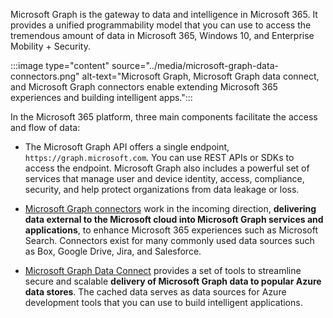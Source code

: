 Microsoft Graph is the gateway to data and intelligence in Microsoft 365. It provides a unified programmability model that you can use to access the tremendous amount of data in Microsoft 365, Windows 10, and Enterprise Mobility + Security.

:::image type="content" source="../media/microsoft-graph-data-connectors.png" alt-text="Microsoft Graph, Microsoft Graph data connect, and Microsoft Graph connectors enable extending Microsoft 365 experiences and building intelligent apps.":::

In the Microsoft 365 platform, three main components facilitate the access and flow of data:

* The Microsoft Graph API offers a single endpoint, `https://graph.microsoft.com`. You can use REST APIs or SDKs to access the endpoint. Microsoft Graph also includes a powerful set of services that manage user and device identity, access, compliance, security, and help protect organizations from data leakage or loss.

* [Microsoft Graph connectors](/microsoftsearch/connectors-overview) work in the incoming direction, **delivering data external to the Microsoft cloud into Microsoft Graph services and applications**, to enhance Microsoft 365 experiences such as Microsoft Search. Connectors exist for many commonly used data sources such as Box, Google Drive, Jira, and Salesforce.

* [Microsoft Graph Data Connect](/graph/overview#access-microsoft-graph-data-at-scale-using-microsoft-graph-data-connect) provides a set of tools to streamline secure and scalable **delivery of Microsoft Graph data to popular Azure data stores**. The cached data serves as data sources for Azure development tools that you can use to build intelligent applications.

